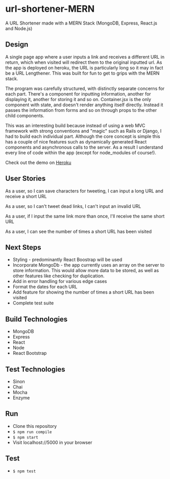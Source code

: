 # url-shortener-MERN
A URL Shortener made with a MERN Stack (MongoDB, Express, React.js and Node.js)

## Design
A single page app where a user inputs a link and receives a different URL in return, which when visited will redirect them to the original inputted url. As the app is deployed on heroku, the URL is particularly long so it may in fact be a URL Lengthener. This was built for fun to get to grips with the MERN stack.

The program was carefully structured, with distinctly separate concerns for each part. There's a component for inputting information, another for displaying it, another for storing it and so on.
Container.jsx is the only component with state, and doesn't render anything itself directly. Instead it passes the information from forms and so on through props to the other child components.

This was an interesting build because instead of using a web MVC framework with strong conventions and "magic" such as Rails or Django, I had to build each individual part. Although the core concept is simple this has a couple of nice features such as dynamically generated React components and asynchronous calls to the server.
As a result I understand every line of code within the app (except for node_modules of course!).

Check out the demo on [Heroku](https://conveniently-abbreviated.herokuapp.com/)

## User Stories
As a user, so I can save characters for tweeting, I can input a long URL and receive a short URL

As a user, so I can't tweet dead links, I can't input an invalid URL

As a user, if I input the same link more than once, I'll receive the same short URL

As a user, I can see the number of times a short URL has been visited

## Next Steps
- Styling - predominantly React Boostrap will be used
- Incorporate MongoDb - the app currently uses an array on the server to store information. This would allow more data to be stored, as well as other features like checking for duplication.
- Add in error handling for various edge cases
- Format the dates for each URL
- Add feature for showing the number of times a short URL has been visited
- Complete test suite

## Build Technologies
- MongoDB
- Express
- React
- Node
- React Bootstrap

## Test Technologies
- Sinon
- Chai
- Mocha
- Enzyme

## Run
- Clone this repository
- `$ npm run compile`
- `$ npm start`
- Visit localhost://5000 in your browser

## Test
- `$ npm test`
